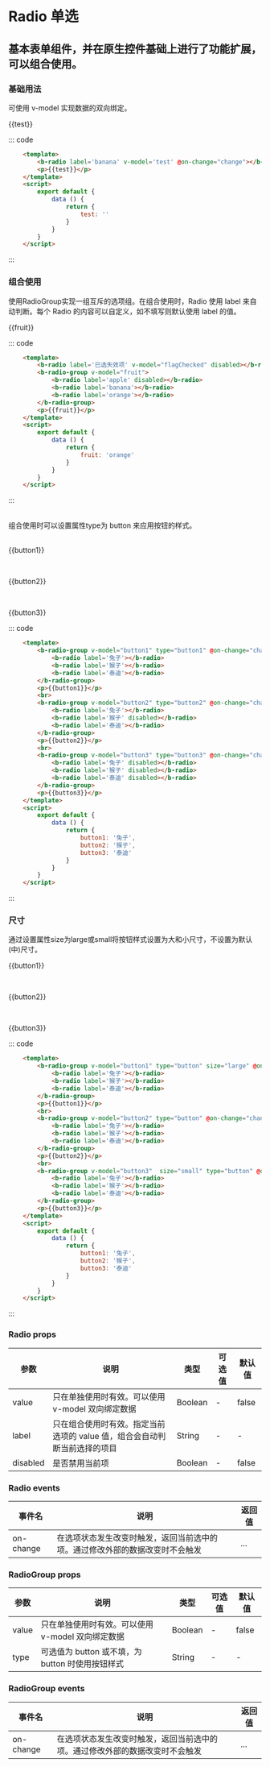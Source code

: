 <script>
  export default {
      data () {
        return {
          test: false,
          flagChecked: true,
          fruit: 'orange',
          button1: '兔子',
          button2: '猴子',
          button3: '泰迪'
        }
      },
      methods: {
          change(data){
              console.log('change',data)
          },
          changeGroup(data){
          console.log('changegroup',data)
          }
      }
  }
</script>

# Radio 单选
基本表单组件，并在原生控件基础上进行了功能扩展，可以组合使用。
-----
### 基础用法
可使用 v-model 实现数据的双向绑定。<br/>
<div class="example">
    <div class="example-box">
        <div>
            <b-radio label='banana' v-model='test' @on-change="change"></b-radio>
            <p>{{test}}</p>
        </div>
    </div>
</div>

::: code
```html
    <template>
        <b-radio label='banana' v-model='test' @on-change="change"></b-radio>
        <p>{{test}}</p>
    </template>
    <script>
        export default {
            data () {
                return {
                    test: ''
                }
            }
        }
    </script>
```
:::

### 组合使用
使用RadioGroup实现一组互斥的选项组。在组合使用时，Radio 使用 label 来自动判断。每个 Radio 的内容可以自定义，如不填写则默认使用 label 的值。<br/>
<div class="example">
    <div class="example-box">
        <div>
            <b-radio label='已选失效项' v-model="flagChecked" disabled></b-radio>
            <b-radio-group v-model="fruit">
                <b-radio label='apple' disabled></b-radio>
                <b-radio label='banana'></b-radio>
                <b-radio label='orange'></b-radio>
            </b-radio-group>
            <p>{{fruit}}</p>
        </div>
    </div>
</div>

::: code
```html
    <template>
        <b-radio label='已选失效项' v-model="flagChecked" disabled></b-radio>
        <b-radio-group v-model="fruit">
            <b-radio label='apple' disabled></b-radio>
            <b-radio label='banana'></b-radio>
            <b-radio label='orange'></b-radio>
        </b-radio-group>
        <p>{{fruit}}</p>
    </template>
    <script>
        export default {
            data () {
                return {
                    fruit: 'orange'
                }
            }
        }
    </script>
```
:::

<br/>
组合使用时可以设置属性type为 button 来应用按钮的样式。
<br/>
<br/>
<div class="example">
    <div class="example-box">
        <div>
            <b-radio-group v-model="button1" type="button1" @on-change="changeGroup">
                <b-radio label='兔子'></b-radio>
                <b-radio label='猴子'></b-radio>
                <b-radio label='泰迪'></b-radio>
            </b-radio-group>
            <p>{{button1}}</p>
            <br>
            <b-radio-group v-model="button2" type="button2" @on-change="changeGroup">
                <b-radio label='兔子'></b-radio>
                <b-radio label='猴子' disabled></b-radio>
                <b-radio label='泰迪'></b-radio>
            </b-radio-group>
            <p>{{button2}}</p>
            <br>
            <b-radio-group v-model="button3" type="button3" @on-change="changeGroup">
                <b-radio label='兔子' disabled></b-radio>
                <b-radio label='猴子' disabled></b-radio>
                <b-radio label='泰迪' disabled></b-radio>
            </b-radio-group>
            <p>{{button3}}</p>
        </div>
    </div>
</div>

::: code
```html
    <template>
        <b-radio-group v-model="button1" type="button1" @on-change="changeGroup">
            <b-radio label='兔子'></b-radio>
            <b-radio label='猴子'></b-radio>
            <b-radio label='泰迪'></b-radio>
        </b-radio-group>
        <p>{{button1}}</p>
        <br>
        <b-radio-group v-model="button2" type="button2" @on-change="changeGroup">
            <b-radio label='兔子'></b-radio>
            <b-radio label='猴子' disabled></b-radio>
            <b-radio label='泰迪'></b-radio>
        </b-radio-group>
        <p>{{button2}}</p>
        <br>
        <b-radio-group v-model="button3" type="button3" @on-change="changeGroup">
            <b-radio label='兔子' disabled></b-radio>
            <b-radio label='猴子' disabled></b-radio>
            <b-radio label='泰迪' disabled></b-radio>
        </b-radio-group>
        <p>{{button3}}</p>
    </template>
    <script>
        export default {
            data () {
                return {
                    button1: '兔子',
                    button2: '猴子',
                    button3: '泰迪'
                }
            }
        }
    </script>
```
:::

### 尺寸
通过设置属性size为large或small将按钮样式设置为大和小尺寸，不设置为默认(中)尺寸。<br/>
<div class="example">
    <div class="example-box">
        <div>
            <b-radio-group v-model="button1" type="button" size="large" @on-change="changeGroup">
                <b-radio label='兔子'></b-radio>
                <b-radio label='猴子'></b-radio>
                <b-radio label='泰迪'></b-radio>
            </b-radio-group>
            <p>{{button1}}</p>
            <br>
            <b-radio-group v-model="button2" type="button" @on-change="changeGroup">
                <b-radio label='兔子'></b-radio>
                <b-radio label='猴子'></b-radio>
                <b-radio label='泰迪'></b-radio>
            </b-radio-group>
            <p>{{button2}}</p>
            <br>
            <b-radio-group v-model="button3"  size="small" type="button" @on-change="changeGroup">
                <b-radio label='兔子'></b-radio>
                <b-radio label='猴子'></b-radio>
                <b-radio label='泰迪'></b-radio>
            </b-radio-group>
            <p>{{button3}}</p>
        </div>
    </div>
</div>

::: code
```html
    <template>
        <b-radio-group v-model="button1" type="button" size="large" @on-change="changeGroup">
            <b-radio label='兔子'></b-radio>
            <b-radio label='猴子'></b-radio>
            <b-radio label='泰迪'></b-radio>
        </b-radio-group>
        <p>{{button1}}</p>
        <br>
        <b-radio-group v-model="button2" type="button" @on-change="changeGroup">
            <b-radio label='兔子'></b-radio>
            <b-radio label='猴子'></b-radio>
            <b-radio label='泰迪'></b-radio>
        </b-radio-group>
        <p>{{button2}}</p>
        <br>
        <b-radio-group v-model="button3"  size="small" type="button" @on-change="changeGroup">
            <b-radio label='兔子'></b-radio>
            <b-radio label='猴子'></b-radio>
            <b-radio label='泰迪'></b-radio>
        </b-radio-group>
        <p>{{button3}}</p>
    </template>
    <script>
        export default {
            data () {
                return {
                    button1: '兔子',
                    button2: '猴子',
                    button3: '泰迪'
                }
            }
        }
    </script>
```
:::

### Radio props
| 参数      | 说明    | 类型      | 可选值       | 默认值   |
|---------- |-------- |---------- |-------------  |-------- |
| value     |  只在单独使用时有效。可以使用 v-model 双向绑定数据   | Boolean  |  -    |    false   |
| label     |  只在组合使用时有效。指定当前选项的 value 值，组合会自动判断当前选择的项目   | String    |  -|     -  |
| disabled     | 是否禁用当前项	   | Boolean    |  -  |     false  |


### Radio events
| 事件名	      | 说明	    | 返回值 |
|---------- |-------- |---------- |
| on-change     |  在选项状态发生改变时触发，返回当前选中的项。通过修改外部的数据改变时不会触发   |  ...  |


### RadioGroup props
| 参数      | 说明    | 类型      | 可选值       | 默认值   |
|---------- |-------- |---------- |-------------  |-------- |
| value     |  只在单独使用时有效。可以使用 v-model 双向绑定数据   | Boolean  |  -    |    false   |
| type     |  可选值为 button 或不填，为 button 时使用按钮样式   | String    |  -|     -  |

### RadioGroup events
| 事件名	      | 说明	    | 返回值 |
|---------- |-------- |---------- |
| on-change     |  在选项状态发生改变时触发，返回当前选中的项。通过修改外部的数据改变时不会触发   |  ...  |

